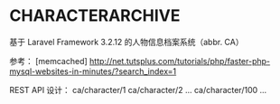 CHARACTERARCHIVE
================

基于 Laravel Framework 3.2.12 的人物信息档案系统（abbr. CA）

参考：
[memcached] http://net.tutsplus.com/tutorials/php/faster-php-mysql-websites-in-minutes/?search_index=1

REST API 设计：
ca/character/1
ca/character/2
...
ca/character/100
...




